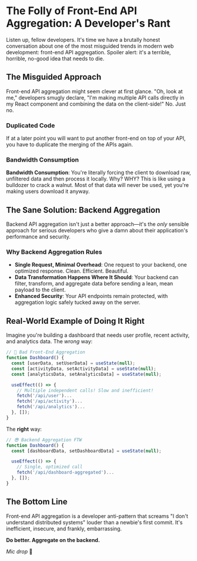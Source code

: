 # The Folly of Front-End API Aggregation: A Developer's Rant

Listen up, fellow developers. It's time we have a brutally honest conversation about one of the most misguided trends in modern web development: front-end API aggregation. Spoiler alert: it's a terrible, horrible, no-good idea that needs to die.

## The Misguided Approach

Front-end API aggregation might seem clever at first glance. "Oh, look at me," developers smugly declare, "I'm making multiple API calls directly in my React component and combining the data on the client-side!" No. Just no.

### Duplicated Code

If at a later point you will want to put another front-end on top of your API, you have to duplicate the merging of the APIs again. 


### Bandwidth Consumption

**Bandwidth Consumption**: You're literally forcing the client to download raw, unfiltered data and then process it locally. Why? WHY? This is like using a bulldozer to crack a walnut. Most of that data will never be used, yet you're making users download it anyway.



## The Sane Solution: Backend Aggregation

Backend API aggregation isn't just a better approach—it's the _only_ sensible approach for serious developers who give a damn about their application's performance and security.

### Why Backend Aggregation Rules

- **Single Request, Minimal Overhead**: One request to your backend, one optimized response. Clean. Efficient. Beautiful.
- **Data Transformation Happens Where It Should**: Your backend can filter, transform, and aggregate data before sending a lean, mean payload to the client.
- **Enhanced Security**: Your API endpoints remain protected, with aggregation logic safely tucked away on the server.

## Real-World Example of Doing It Right

Imagine you're building a dashboard that needs user profile, recent activity, and analytics data. The _wrong_ way:

```javascript
// 🤮 Bad Front-End Aggregation
function Dashboard() {
  const [userData, setUserData] = useState(null);
  const [activityData, setActivityData] = useState(null);
  const [analyticsData, setAnalyticsData] = useState(null);

  useEffect(() => {
    // Multiple independent calls! Slow and inefficient!
    fetch('/api/user')...
    fetch('/api/activity')...
    fetch('/api/analytics')...
  }, []);
}
```

The **right** way:

```javascript
// 😎 Backend Aggregation FTW
function Dashboard() {
  const [dashboardData, setDashboardData] = useState(null);

  useEffect(() => {
    // Single, optimized call
    fetch('/api/dashboard-aggregated')...
  }, []);
}
```

## The Bottom Line

Front-end API aggregation is a developer anti-pattern that screams "I don't understand distributed systems" louder than a newbie's first commit. It's inefficient, insecure, and frankly, embarrassing.

**Do better. Aggregate on the backend.**

_Mic drop_ 🎤